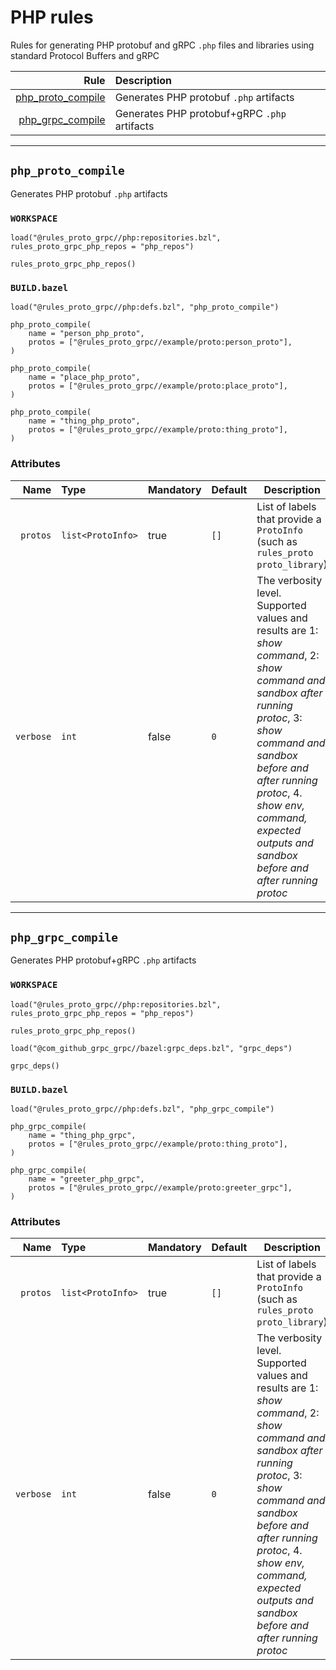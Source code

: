 # PHP rules

Rules for generating PHP protobuf and gRPC `.php` files and libraries using standard Protocol Buffers and gRPC

| Rule | Description |
| ---: | :--- |
| [php_proto_compile](#php_proto_compile) | Generates PHP protobuf `.php` artifacts |
| [php_grpc_compile](#php_grpc_compile) | Generates PHP protobuf+gRPC `.php` artifacts |

---

## `php_proto_compile`

Generates PHP protobuf `.php` artifacts

### `WORKSPACE`

```starlark
load("@rules_proto_grpc//php:repositories.bzl", rules_proto_grpc_php_repos = "php_repos")

rules_proto_grpc_php_repos()
```

### `BUILD.bazel`

```starlark
load("@rules_proto_grpc//php:defs.bzl", "php_proto_compile")

php_proto_compile(
    name = "person_php_proto",
    protos = ["@rules_proto_grpc//example/proto:person_proto"],
)

php_proto_compile(
    name = "place_php_proto",
    protos = ["@rules_proto_grpc//example/proto:place_proto"],
)

php_proto_compile(
    name = "thing_php_proto",
    protos = ["@rules_proto_grpc//example/proto:thing_proto"],
)
```

### Attributes

| Name | Type | Mandatory | Default | Description |
| ---: | :--- | --------- | ------- | ----------- |
| `protos` | `list<ProtoInfo>` | true | `[]`    | List of labels that provide a `ProtoInfo` (such as `rules_proto` `proto_library`)          |
| `verbose` | `int` | false | `0`    | The verbosity level. Supported values and results are 1: *show command*, 2: *show command and sandbox after running protoc*, 3: *show command and sandbox before and after running protoc*, 4. *show env, command, expected outputs and sandbox before and after running protoc*          |

---

## `php_grpc_compile`

Generates PHP protobuf+gRPC `.php` artifacts

### `WORKSPACE`

```starlark
load("@rules_proto_grpc//php:repositories.bzl", rules_proto_grpc_php_repos = "php_repos")

rules_proto_grpc_php_repos()

load("@com_github_grpc_grpc//bazel:grpc_deps.bzl", "grpc_deps")

grpc_deps()
```

### `BUILD.bazel`

```starlark
load("@rules_proto_grpc//php:defs.bzl", "php_grpc_compile")

php_grpc_compile(
    name = "thing_php_grpc",
    protos = ["@rules_proto_grpc//example/proto:thing_proto"],
)

php_grpc_compile(
    name = "greeter_php_grpc",
    protos = ["@rules_proto_grpc//example/proto:greeter_grpc"],
)
```

### Attributes

| Name | Type | Mandatory | Default | Description |
| ---: | :--- | --------- | ------- | ----------- |
| `protos` | `list<ProtoInfo>` | true | `[]`    | List of labels that provide a `ProtoInfo` (such as `rules_proto` `proto_library`)          |
| `verbose` | `int` | false | `0`    | The verbosity level. Supported values and results are 1: *show command*, 2: *show command and sandbox after running protoc*, 3: *show command and sandbox before and after running protoc*, 4. *show env, command, expected outputs and sandbox before and after running protoc*          |

